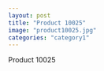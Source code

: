 ```yaml
---
layout: post
title: "Product 10025"
image: "product10025.jpg"
categories: "category1"
---
```

Product 10025
